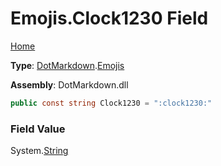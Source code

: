 # Emojis\.Clock1230 Field

[Home](../../../README.md)

**Type**: [DotMarkdown](../../README.md)\.[Emojis](../README.md)

**Assembly**: DotMarkdown\.dll

```csharp
public const string Clock1230 = ":clock1230:"
```

### Field Value

System\.[String](https://docs.microsoft.com/en-us/dotnet/api/system.string)